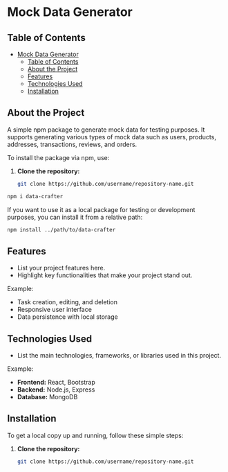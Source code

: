 # Mock Data Generator

## Table of Contents
- [Mock Data Generator](#mock-data-generator)
  - [Table of Contents](#table-of-contents)
  - [About the Project](#about-the-project)
  - [Features](#features)
  - [Technologies Used](#technologies-used)
  - [Installation](#installation)

## About the Project
A simple npm package to generate mock data for testing purposes. It supports generating various types of mock data such as users, products, addresses, transactions, reviews, and orders.

To install the package via npm, use:

1. **Clone the repository:**
   ```sh
   git clone https://github.com/username/repository-name.git
    ```

```sh
npm i data-crafter
```

If you want to use it as a local package for testing or development purposes, you can install it from a relative path:

```sh
npm install ../path/to/data-crafter
```

## Features
- List your project features here.
- Highlight key functionalities that make your project stand out.

Example:
- Task creation, editing, and deletion
- Responsive user interface
- Data persistence with local storage

## Technologies Used
- List the main technologies, frameworks, or libraries used in this project.

Example:
- **Frontend:** React, Bootstrap
- **Backend:** Node.js, Express
- **Database:** MongoDB

## Installation
To get a local copy up and running, follow these simple steps:

1. **Clone the repository:**
   ```sh
   git clone https://github.com/username/repository-name.git
